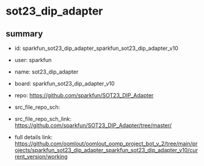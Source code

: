 # sot23_dip_adapter
 
## summary 
* id: sparkfun_sot23_dip_adapter_sparkfun_sot23_dip_adapter_v10
* user: sparkfun
* name: sot23_dip_adapter
* board: sparkfun_sot23_dip_adapter_v10
* repo: https://github.com/sparkfun/SOT23_DIP_Adapter



* src_file_repo_sch: 
* src_file_repo_sch_link: https://github.com/sparkfun/SOT23_DIP_Adapter/tree/master/
* full details link: https://github.com/oomlout/oomlout_oomp_project_bot_v_2/tree/main/projects/sparkfun_sot23_dip_adapter_sparkfun_sot23_dip_adapter_v10/current_version/working  







